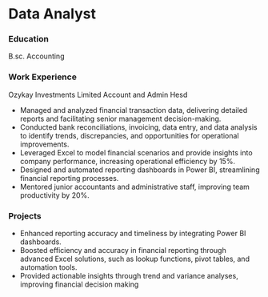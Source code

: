 # Data Analyst

### Education
B.sc. Accounting

### Work Experience
Ozykay Investments Limited
Account and Admin Hesd
- Managed and analyzed financial transaction data, delivering detailed reports and facilitating senior management decision-making.
- Conducted bank reconciliations, invoicing, data entry, and data analysis to identify trends, discrepancies, and opportunities for operational improvements.
- Leveraged Excel to model financial scenarios and provide insights into company performance, increasing operational efficiency by 15%.
- Designed and automated reporting dashboards in Power BI, streamlining financial reporting processes.
- Mentored junior accountants and administrative staff, improving team productivity by 20%.

### Projects
- Enhanced reporting accuracy and timeliness by integrating Power BI dashboards.
- Boosted efficiency and accuracy in financial reporting through advanced Excel solutions, such as lookup functions, pivot tables, and automation tools.
- Provided actionable insights through trend and variance analyses, improving financial decision making
